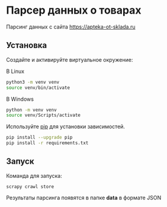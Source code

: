 # Парсер данных о товарах
Парсинг данных с сайта https://apteka-ot-sklada.ru

## Установка

Создайте и активируйте виртуальное окружение:

В Linux
```bash
python3 -m venv venv
source venv/bin/activate
```

В Windows
```bash
python -m venv venv
source venv/Scripts/activate
```

Используйте [pip](https://pip.pypa.io/en/stable/)
для установки зависимостей.

```bash
pip install --upgrade pip
pip install -r requirements.txt
```

## Запуск
Команда для запуска:
```
scrapy crawl store
```
Результаты парсинга появятся в папке **data** в формате JSON